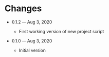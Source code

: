 # Changes

* 0.1.2 -- Aug 3, 2020
  * First working version of new project script

* 0.1.0 -- Aug 3, 2020 
  * Initial version
